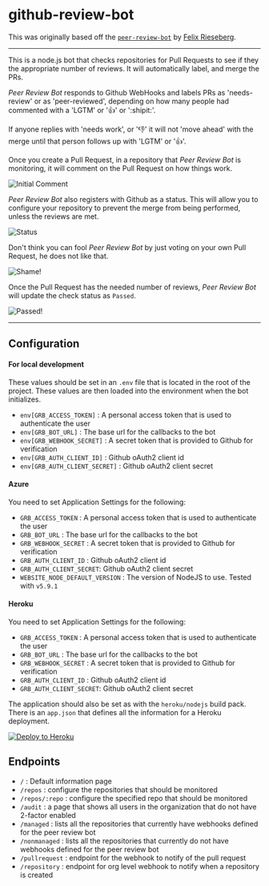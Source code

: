 # github-review-bot

This was originally based off the [`peer-review-bot`](https://github.com/felixrieseberg/peer-review-bot) by [Felix Rieseberg](https://github.com/felixrieseberg).

---

This is a node.js bot that checks repositories for Pull Requests to see if they
the appropriate number of reviews. It will automatically label, and merge the PRs.

 _Peer Review Bot_ responds to Github WebHooks and labels PRs as 'needs-review' or as
'peer-reviewed', depending on how many people had commented with a 'LGTM' or ':+1:' or ':shipit:'.

If anyone replies with 'needs work', or ':-1:' it will not 'move ahead' with
the merge until that person follows up with 'LGTM' or ':+1:'.

Once you create a Pull Request, in a repository that _Peer Review Bot_ is monitoring,
it will comment on the Pull Request on how things work.

![Initial Comment](http://i.imgur.com/TyNYxU9.png)

 _Peer Review Bot_ also registers with Github as a status. This will allow you to configure
your repository to prevent the merge from being performed, unless the reviews are
met.

![Status](http://i.imgur.com/VlsZ7dU.png)

Don't think you can fool _Peer Review Bot_ by just voting on your own Pull Request,
he does not like that.

![Shame!](http://i.imgur.com/Fb6VGdY.png)

Once the Pull Request has the needed number of reviews, _Peer Review Bot_ will
update the check status as `Passed`.

![Passed!](http://i.imgur.com/QkQhKXC.png)

---

## Configuration

#### For local development

These values should be set in an `.env` file that is located in the root of the project. These
values are then loaded into the environment when the bot initializes.

- `env[GRB_ACCESS_TOKEN]` : A personal access token that is used to authenticate the user
- `env[GRB_BOT_URL]` : The base url for the callbacks to the bot
- `env[GRB_WEBHOOK_SECRET]` : A secret token that is provided to Github for verification
- `env[GRB_AUTH_CLIENT_ID]` : Github oAuth2 client id
- `env[GRB_AUTH_CLIENT_SECRET]` : Github oAuth2 client secret

#### Azure

You need to set Application Settings for the following:

- `GRB_ACCESS_TOKEN` : A personal access token that is used to authenticate the user
- `GRB_BOT_URL` : The base url for the callbacks to the bot
- `GRB_WEBHOOK_SECRET` : A secret token that is provided to Github for verification
- `GRB_AUTH_CLIENT_ID` : Github oAuth2 client id
- `GRB_AUTH_CLIENT_SECRET`: Github oAuth2 client secret
- `WEBSITE_NODE_DEFAULT_VERSION` : The version of NodeJS to use. Tested with `v5.9.1`


#### Heroku

You need to set Application Settings for the following:

- `GRB_ACCESS_TOKEN` : A personal access token that is used to authenticate the user
- `GRB_BOT_URL` : The base url for the callbacks to the bot
- `GRB_WEBHOOK_SECRET` : A secret token that is provided to Github for verification
- `GRB_AUTH_CLIENT_ID` : Github oAuth2 client id
- `GRB_AUTH_CLIENT_SECRET`: Github oAuth2 client secret

The application should also be set as with the `heroku/nodejs` build pack. There is an `app.json`
that defines all the information for a Heroku deployment.

[![Deploy to Heroku](https://www.herokucdn.com/deploy/button.png)](https://heroku.com/deploy)

## Endpoints

- `/` : Default information page
- `/repos` : configure the repositories that should be monitored
- `/repos/:repo` : configure the specified repo that should be monitored
- `/audit` : a page that shows all users in the organization that do not have 2-factor enabled
- `/managed` : lists all the repositories that currently have webhooks defined for the peer review bot
- `/nonmanaged` : lists all the repositories that currently do not have webhooks defined for the peer review bot
- `/pullrequest` : endpoint for the webhook to notify of the pull request
- `/repository` : endpoint for org level webhook to notify when a repository is created
